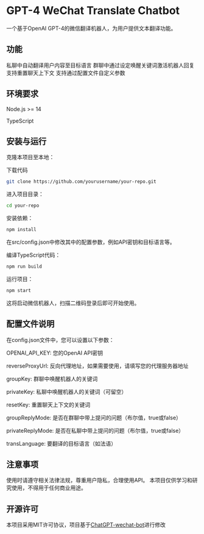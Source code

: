 # GPT-4 WeChat Translate Chatbot

一个基于OpenAI GPT-4的微信翻译机器人，为用户提供文本翻译功能。

## 功能

私聊中自动翻译用户内容至目标语言
群聊中通过设定唤醒关键词激活机器人回复
支持重置聊天上下文
支持通过配置文件自定义参数

## 环境要求

Node.js >= 14

TypeScript

## 安装与运行
克隆本项目至本地：

下载代码
```bash
git clone https://github.com/yourusername/your-repo.git
```
进入项目目录：

```bash
cd your-repo
```
安装依赖：

```bash
npm install
```

在src/config.json中修改其中的配置参数，例如API密钥和目标语言等。

编译TypeScript代码：

```bash
npm run build
```

运行项目：

```bash
npm start
```

这将启动微信机器人，扫描二维码登录后即可开始使用。

## 配置文件说明

在config.json文件中，您可以设置以下参数：

OPENAI_API_KEY: 您的OpenAI API密钥

reverseProxyUrl: 反向代理地址，如果需要使用，请填写您的代理服务器地址

groupKey: 群聊中唤醒机器人的关键词

privateKey: 私聊中唤醒机器人的关键词（可留空）

resetKey: 重置聊天上下文的关键词

groupReplyMode: 是否在群聊中带上提问的问题（布尔值，true或false）

privateReplyMode: 是否在私聊中带上提问的问题（布尔值，true或false）

transLanguage: 要翻译的目标语言（如法语）

## 注意事项

使用时请遵守相关法律法规，尊重用户隐私，合理使用API。
本项目仅供学习和研究使用，不得用于任何商业用途。

## 开源许可

本项目采用MIT许可协议，项目基于[ChatGPT-wechat-bot](!https://github.com/AutumnWhj/ChatGPT-wechat-bot)进行修改
